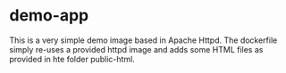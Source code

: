 # demo-app
This is a very simple demo image based in Apache Httpd. 
The dockerfile simply re-uses a provided httpd image 
and adds some HTML files as provided in hte folder public-html.
